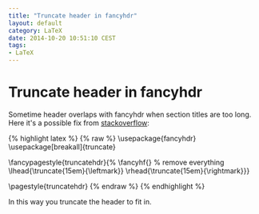 ```yaml
---
title: "Truncate header in fancyhdr"
layout: default
category: LaTeX
date: 2014-10-20 10:51:10 CEST
tags:
- LaTeX
---
```


# Truncate header in fancyhdr

Sometime header overlaps with fancyhdr when section titles are too long.
Here it's a possible fix from [stackoverflow](http://tex.stackexchange.com/questions/41277/how-to-cut-a-section-title-in-the-header):

{% highlight latex %}
{% raw %}
\usepackage{fancyhdr}
\usepackage[breakall]{truncate}

\fancypagestyle{truncatehdr}{%
\fancyhf{} % remove everything
\lhead{\truncate{15em}{\leftmark}}
\rhead{\truncate{15em}{\rightmark}}}

\pagestyle{truncatehdr}
{% endraw %}
{% endhighlight %}

In this way you truncate the header to fit in.
